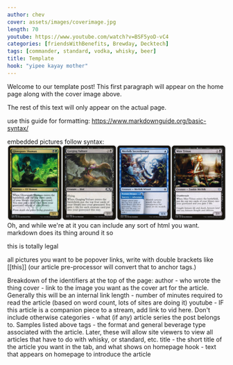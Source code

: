 ```yaml
---
author: chev
cover: assets/images/coverimage.jpg
length: 70
youtube: https://www.youtube.com/watch?v=BSF5yoD-vC4
categories: [friendsWithBenefits, Brewday, Decktech]
tags: [commander, standard, vodka, whisky, beer]
title: Template
hook: "yipee kayay mother"
---
```

Welcome to our template post! This first paragraph will appear on the home page along with the cover image above.

The rest of this text will only appear on the actual page.

use this guide for formatting: https://www.markdownguide.org/basic-syntax/

embedded pictures follow syntax:
<img src="/assets/images/RYE/rye1/rye1-1.png" class="img-fluid">
Oh, and while we're at it you can include any sort of html you want. markdown does its thing around it so 
<p>this is totally legal</p>

all pictures you want to be popover links, write with double brackets like [[this]]
(our article pre-processor will convert that to anchor tags.)

Breakdown of the identifiers at the top of the page:
    author - who wrote the thing
    cover - link to the image you want as the cover art for the article. Generally this will be an internal link
    length - number of minutes required to read the article (based on word count, lots of sites are doing it)
    youtube - IF this article is a companion piece to a stream, add link to vid here. Don't include otherwise
    categories - what (if any) article series the post belongs to. Samples listed above
    tags - the format and general beverage type associated with the article. Later, these will allow site viewers to view all articles that have to do with whisky, or standard, etc.
    title - the short title of the article you want in the tab, and what shows on homepage
    hook - text that appears on homepage to introduce the article